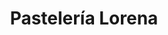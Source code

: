 ---
title: "Pastelería Lorena"
url: /colonia-ciudad-pacifica-san-miguel-el-salvador/pasteleria-lorena/
shop: Konditorei
---